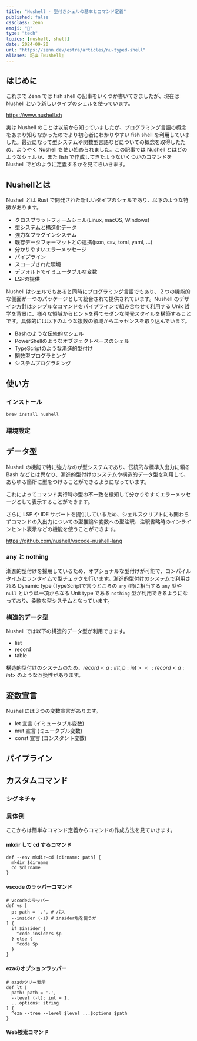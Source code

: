 ```yaml
---
title: "Nushell - 型付きシェルの基本とコマンド定義"
published: false
cssclass: zenn
emoji: "🔮"
type: "tech"
topics: [nushell, shell]
date: 2024-09-20
url: "https://zenn.dev/estra/articles/nu-typed-shell"
aliases: 記事『Nushell』
---
```


## はじめに

これまで Zenn では fish shell の記事をいくつか書いてきましたが、現在は Nushell という新しいタイプのシェルを使っています。

https://www.nushell.sh

実は Nushell のことは以前から知っていましたが、プログラミング言語の概念をあまり知らなかったのでより初心者にわかりやすい fish shell を利用していました。最近になって型システムや関数型言語などについての概念を取得したため、ようやく Nushell を使い始められました。この記事では Nushell とはどのようなシェルか、また fish で作成してきたようないくつかのコマンドを Nushell でどのように定義するかを見てきいきます。

## Nushellとは

Nushell とは Rust で開発された新しいタイプのシェルであり、以下のような特徴があります。

- クロスプラットフォームシェル(Linux, macOS, Windows)
- 型システムと構造化データ
- 強力なプラグインシステム
- 既存データフォーマットとの連携(json, csv, toml, yaml, ...)
- 分かりやすいエラーメッセージ
- パイプライン
- スコープされた環境
- デフォルトでイミュータブルな変数
- LSPの提供

Nushell はシェルでもあると同時にプログラミング言語でもあり、２つの機能的な側面が一つのパッケージとして統合されて提供されています。Nushell のデザイン方針はシンプルなコマンドをパイプラインで組み合わせて利用する Unix 哲学を背景に、様々な領域からヒントを得てモダンな開発スタイルを構築することです。具体的には以下のような複数の領域からエッセンスを取り込んでいます。

- Bashのような伝統的なシェル
- PowerShellのようなオブジェクトベースのシェル
- TypeScriptのような漸進的型付け
- 関数型プログラミング
- システムプログラミング

## 使い方

### インストール

```sh
brew install nushell
```

### 環境設定

## データ型

Nushell の機能で特に強力なのが型システムであり、伝統的な標準入出力に頼る Bash などとは異なり、漸進的型付けのシステムや構造的データ型を利用して、あらゆる箇所に型をつけることができるようになっています。

これによってコマンド実行時の型の不一致を検知して分かりやすくエラーメッセージとして表示することができます。

さらに LSP や IDE サポートを提供しているため、シェルスクリプトにも関わらずコマンドの入出力についての型推論や変数への型注釈、注釈省略時のインラインヒント表示などの機能を使うことができます。

https://github.com/nushell/vscode-nushell-lang

### any と nothing

漸進的型付けを採用しているため、オプショナルな型付けが可能で、コンパイルタイムとランタイムで型チェックを行います。漸進的型付けのシステムで利用される Dynamic type (TypeScriptで言うところの `any` 型)に相当する `any` 型や `null` という単一項からなる Unit type である `nothing` 型が利用できるようになっており、柔軟な型システムとなっています。

### 構造的データ型

Nushell では以下の構造的データ型が利用できます。

- list
- record
- table

構造的型付けのシステムのため、$record<a: int, b: int> <: record<a: int>$ のような互換性があります。

## 変数宣言

Nushellには３つの変数宣言があります。

- let 宣言 (イミュータブル変数)
- mut 宣言 (ミュータブル変数)
- const 宣言 (コンスタント変数)

## パイプライン

## カスタムコマンド

### シグネチャ

### 具体例

ここからは簡単なコマンド定義からコマンドの作成方法を見ていきます。

#### mkdir して cd するコマンド

```nu
def --env mkdir-cd [dirname: path] {
  mkdir $dirname
  cd $dirname
}
```

#### vscode のラッパーコマンド

```nu
# vscodeのラッパー
def vs [
  p: path = '.', # パス
  --insider (-i) # insider版を使うか
] {
  if $insider {
    ^code-insiders $p
  } else {
    ^code $p
  }
}
```

#### ezaのオプションラッパー

```nu
# ezaのツリー表示
def lt [
  path: path = '.',
  --level (-l): int = 1,
  ...options: string
] {
  ^eza --tree --level $level ...$options $path
}
```

#### Web検索コマンド
